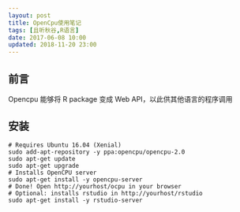 ```yaml
---
layout: post
title: OpenCpu使用笔记
tags: [且听秋谷,R语言]
date: 2017-06-08 10:00
updated: 2018-11-20 23:00
---
```

## 前言
Opencpu 能够将 R package 变成 Web API，以此供其他语言的程序调用

## 安装

    # Requires Ubuntu 16.04 (Xenial)
    sudo add-apt-repository -y ppa:opencpu/opencpu-2.0
    sudo apt-get update 
    sudo apt-get upgrade
    # Installs OpenCPU server
    sudo apt-get install -y opencpu-server
    # Done! Open http://yourhost/ocpu in your browser
    # Optional: installs rstudio in http://yourhost/rstudio
    sudo apt-get install -y rstudio-server 
